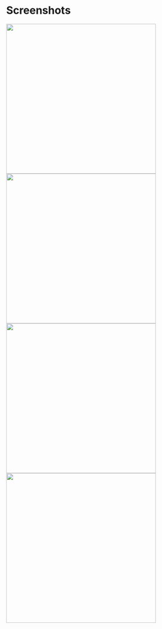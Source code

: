 # Screenshots


<img src="https://github.com/anil-s-yadav/tic-tac-toe-kotlin/assets/63013659/83784432-acfa-4e66-91f4-2bb2c953156d" height="400">
<img src="https://github.com/anil-s-yadav/tic-tac-toe-kotlin/assets/63013659/492e55de-0c8b-4726-a27a-12b4464cec56" height="400">
<img src="https://github.com/anil-s-yadav/tic-tac-toe-kotlin/assets/63013659/3f4c9745-ec15-4e6e-b3f9-d93a5fd11201" height="400">
<img src="https://github.com/anil-s-yadav/tic-tac-toe-kotlin/assets/63013659/a81acaea-2ce1-47d2-9f18-3b31e742511a" height="400">
<!-- <img src="https://github.com/anil-s-yadav/tic-tac-toe-kotlin/assets/63013659/f17558b6-07f0-4ab5-80f3-15b9393fe9b5" height="400"> -->

